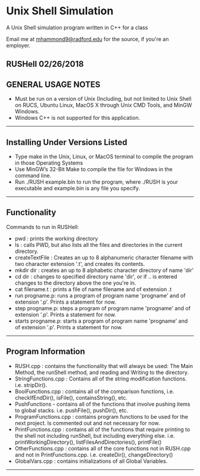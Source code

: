 # Unix Shell Simulation

A Unix Shell simulation program written in C++ for a class

Email me at mhammond9@radford.edu for the source, if you're an employer.

RUSHell 02/26/2018
-------------------------------------------------------------------------------------
GENERAL USAGE NOTES
-------------------------------------------------------------------------------------
- Must be run on a version of Unix (Including, but not limited to Unix Shell on RUCS,
Ubuntu Linux, MacOS X through Unix CMD Tools, and MinGW Windows.
- Windows C++ is not supported for this application.
-------------------------------------------------------------------------------------
Installing Under Versions Listed
-------------------------------------------------------------------------------------
- Type make in the Unix, Linux, or MacOS terminal to compile the program in those Operating Systems
- Use MinGW’s 32-Bit Make to compile the file for Windows in the command line.
- Run ./RUSH example.bin to run the program, where ./RUSH is your executable and example.bin is any file you specify.
-------------------------------------------------------------------------------------
Functionality
-------------------------------------------------------------------------------------
Commands to run in RUSHell:
- pwd : prints the working directory
- ls : calls PWD, but also lists all the files and directories in the current directory.
- createTextFile : Creates an up to 8 alphanumeric character filename with two character extension '.t', and creates its contents.
- mkdir dir : creates an up to 8 alphabetic character directory of name 'dir'
- cd dir : changes to specified directory name 'dir', or if .. is entered changes to the directory above the one you're in.
- cat filename.t : prints a file of name filename and of extension .t
- run progname.p: runs a program of program name 'progname' and of extension '.p'. Prints a statement for now.
- step progname.p: steps a program of program name 'progname' and of extension '.p'. Prints a statement for now.
- starts progname.p: starts a program of program name 'progname' and of extension '.p'. Prints a statement for now.
-------------------------------------------------------------------------------------
Program Information
------------------------------------------------------------------------------------
- RUSH.cpp : contains the functionality that will always be used: The Main Method, the runShell method, and reading and Writing to the directory.
- StringFunctions.cpp : Contains all of the string modification functions. i.e. stripDir().
- BoolFunctions.cpp : contains all of the comparison functions, i.e. checkIfEndDir(), isFile(), containsString(), etc.
- PushFunctions - contains all of the functions that involve pushing items to global stacks. i.e. pushFile(), pushDir(), etc.
- ProgramFunctions.cpp : contains program functions to be used for the next project. Is commented out and not necessary for now.
- PrintFunctions.cpp : contains all of the functions that require printing to the shell not including runShell, but including everything else. i.e. printWorkingDirectory(), listFilesAndDirectories(), printFile()
- OtherFunctions.cpp : contains all of the core functions not in RUSH.cpp and not in PrintFunctions.cpp. i.e. createDir(), changeDirectory()
- GlobalVars.cpp : contains initializations of all Global Variables.
------------------------------------------------------------------------------------- 
